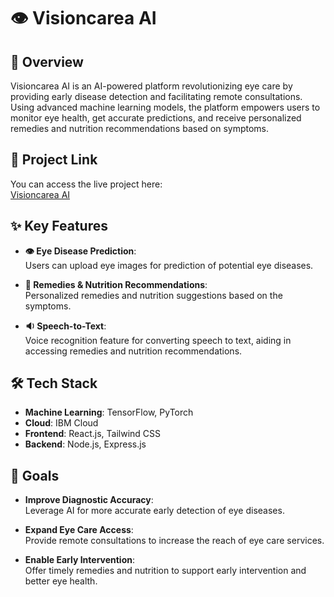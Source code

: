 # 👁️ Visioncarea AI

## 🌟 Overview
Visioncarea AI is an AI-powered platform revolutionizing eye care by providing early disease detection and facilitating remote consultations. Using advanced machine learning models, the platform empowers users to monitor eye health, get accurate predictions, and receive personalized remedies and nutrition recommendations based on symptoms.

## 🔗 Project Link
You can access the live project here:  
[Visioncarea AI](https://visioncarea-ai-ibm-hackathon.onrender.com/)

## ✨ Key Features
- **👁️ Eye Disease Prediction**:  
  Users can upload eye images for prediction of potential eye diseases.
  
- **💊 Remedies & Nutrition Recommendations**:  
  Personalized remedies and nutrition suggestions based on the symptoms.
  
- **🔉 Speech-to-Text**:  
  Voice recognition feature for converting speech to text, aiding in accessing remedies and nutrition recommendations.

## 🛠️ Tech Stack
- **Machine Learning**: TensorFlow, PyTorch
- **Cloud**: IBM Cloud
- **Frontend**: React.js, Tailwind CSS
- **Backend**: Node.js, Express.js

## 🎯 Goals
- **Improve Diagnostic Accuracy**:  
  Leverage AI for more accurate early detection of eye diseases.
  
- **Expand Eye Care Access**:  
  Provide remote consultations to increase the reach of eye care services.
  
- **Enable Early Intervention**:  
  Offer timely remedies and nutrition to support early intervention and better eye health.


